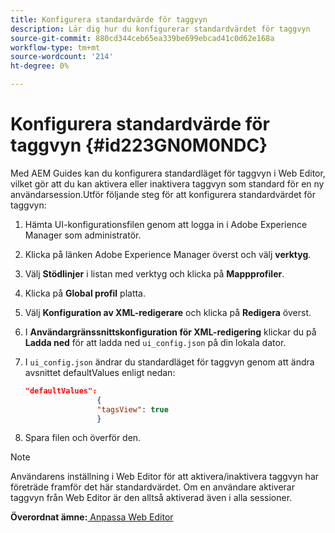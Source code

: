 ```yaml
---
title: Konfigurera standardvärde för taggvyn
description: Lär dig hur du konfigurerar standardvärdet för taggvyn
source-git-commit: 880cd344ceb65ea339be699ebcad41c0d62e168a
workflow-type: tm+mt
source-wordcount: '214'
ht-degree: 0%

---
```


# Konfigurera standardvärde för taggvyn {#id223GN0M0NDC}

Med AEM Guides kan du konfigurera standardläget för taggvyn i Web Editor, vilket gör att du kan aktivera eller inaktivera taggvyn som standard för en ny användarsession.Utför följande steg för att konfigurera standardvärdet för taggvyn:

1. Hämta UI-konfigurationsfilen genom att logga in i Adobe Experience Manager som administratör.
1. Klicka på länken Adobe Experience Manager överst och välj **verktyg**.
1. Välj **Stödlinjer** i listan med verktyg och klicka på **Mappprofiler**.
1. Klicka på **Global profil** platta.
1. Välj **Konfiguration av XML-redigerare** och klicka på **Redigera** överst.
1. I **Användargränssnittskonfiguration för XML-redigering** klickar du på **Ladda ned** för att ladda ned `ui_config.json` på din lokala dator.
1. I `ui_config.json` ändrar du standardläget för taggvyn genom att ändra avsnittet defaultValues enligt nedan:

   ```json
   "defaultValues":
                   {
                   "tagsView": true
                   }
   ```

1. Spara filen och överför den.

>[!NOTE]
>
> Användarens inställning i Web Editor för att aktivera/inaktivera taggvyn har företräde framför det här standardvärdet. Om en användare aktiverar taggvyn från Web Editor är den alltså aktiverad även i alla sessioner.

**Överordnat ämne:**[ Anpassa Web Editor](conf-web-editor.md)
